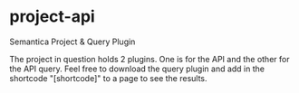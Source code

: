 # project-api
Semantica Project & Query Plugin

The project in question holds 2 plugins. One is for the API and the other for the API query. Feel free to download the query plugin and add in the shortcode "[shortcode]" to a page to see the results.

